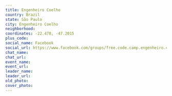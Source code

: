 ```yaml
---
title: Engenheiro Coelho
country: Brazil
state: São Paulo
city: Engenheiro Coelho
neighborhood: 
coordinates: -22.478, -47.2015
plus_code:
social_name: Facebook
social_url: https://www.facebook.com/groups/free.code.camp.engenheiro.coelho
chat_name:
chat_url:
event_name:
event_url:
leader_name:
leader_url:
old_photo: 
cover_photo:
---
```

